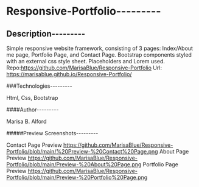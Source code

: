 # Responsive-Portfolio---------

## Description---------

Simple responsive website framework, consisting of 3 pages: Index/About me page, Portfolio Page, and Contact Page.
Bootstrap components styled with an external css style sheet.
Placeholders and Lorem used.
Repo:https://github.com/MarisaBlue/Responsive-Portfolio
Url: https://marisablue.github.io/Responsive-Portfolio/

###Technologies---------

Html, Css, Bootstrap

####Author---------

Marisa B. Alford

#####Preview Screenshots---------

Contact Page Preview
https://github.com/MarisaBlue/Responsive-Portfolio/blob/main/%20Preview-%20Contact%20Page.png
About Page Preview
https://github.com/MarisaBlue/Responsive-Portfolio/blob/main/Preview-%20About%20Page.png
Portfolio Page Preview
https://github.com/MarisaBlue/Responsive-Portfolio/blob/main/Preview-%20Portfolio%20Page.png





